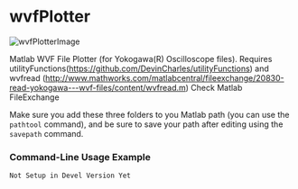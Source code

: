 # wvfPlotter
![wvfPlotterImage](http://imgur.com/5OFEyUk.png)

Matlab WVF File Plotter (for Yokogawa(R) Oscilloscope files). Requires utilityFunctions(https://github.com/DevinCharles/utilityFunctions) and wvfread (http://www.mathworks.com/matlabcentral/fileexchange/20830-read-yokogawa---wvf-files/content/wvfread.m) 
Check Matlab FileExchange

Make sure you add these three folders to you Matlab path (you can use the `pathtool` command), and be sure to save your path after editing using the `savepath` command.

### Command-Line Usage Example
```Not Setup in Devel Version Yet```
